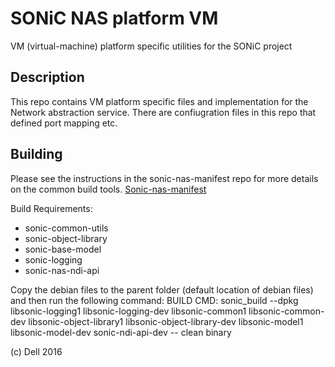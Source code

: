 SONiC NAS platform VM
=====================

VM (virtual-machine) platform specific utilities for the SONiC project

Description
-----------

This repo contains VM platform specific files and implementation for the Network abstraction service. There are confiugration files in this repo that defined port mapping etc.

Building
---------
Please see the instructions in the sonic-nas-manifest repo for more details on the common build tools.  [Sonic-nas-manifest](https://stash.force10networks.com/projects/SONIC/repos/sonic-nas-manifest/browse)

Build Requirements:
 - sonic-common-utils
 - sonic-object-library
 - sonic-base-model
 - sonic-logging
 - sonic-nas-ndi-api

Copy the debian files to the parent folder (default location of debian files) and then run the following command:
BUILD CMD: sonic_build --dpkg libsonic-logging1 libsonic-logging-dev libsonic-common1 libsonic-common-dev libsonic-object-library1 libsonic-object-library-dev libsonic-model1 libsonic-model-dev sonic-ndi-api-dev -- clean binary

(c) Dell 2016
